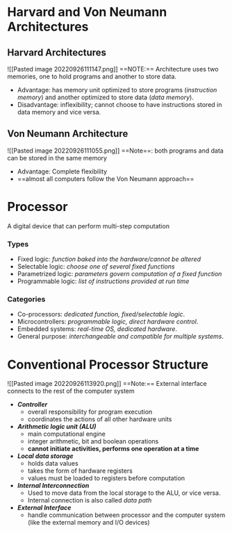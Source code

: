 # Harvard and Von Neumann Architectures
## Harvard Architectures
![[Pasted image 20220926111147.png]]
==NOTE:== Architecture uses two memories, one to hold programs and another to store data.
- Advantage: has memory unit optimized to store programs (*instruction memory*) and another optimized to store data (*data memory*).
- Disadvantage: inflexibility; cannot choose to have instructions stored in data memory and vice versa.

## Von Neumann Architecture
![[Pasted image 20220926111055.png]]
==Note==: both programs and data can be stored in the same memory
- Advantage: Complete flexibility
- ==almost all computers follow the Von Neumann approach==

# Processor
A digital device that can perform multi-step computation

### Types
- Fixed logic: *function baked into the hardware/cannot be altered*
- Selectable logic: *choose one of several fixed functions*
- Parametrized logic: *parameters govern computation of a fixed function*
- Programmable logic: *list of instructions provided at run time*

### Categories
- Co-processors: *dedicated function, fixed/selectable logic*.
- Microcontrollers: *programmable logic, direct hardware control*.
- Embedded systems: *real-time OS, dedicated hardware*.
- General purpose: *interchangeable and compatible for multiple systems*.

# Conventional Processor Structure
![[Pasted image 20220926113920.png]]
==Note:== External interface connects to the rest of the computer system

- ***Controller***
	- overall responsibility for program execution
	- coordinates the actions of all other hardware units
- ***Arithmetic logic unit (ALU)***
	- main computational engine
	- integer arithmetic, bit and boolean operations
	- **cannot initiate activities, performs one operation at a time**
- ***Local data storage***
	- holds data values
	- takes the form of hardware registers
	- values must be loaded to registers before computation
- ***Internal Interconnection***
	- Used to move data from the local storage to the ALU, or vice versa.
	- Internal connection is also called *data path*
- ***External Interface***
	- handle communication between processor and the computer system (like the external memory and I/O devices)

